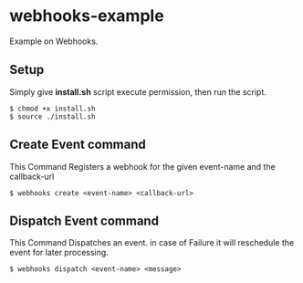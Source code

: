 # webhooks-example

Example on Webhooks.

Setup
---------------------

Simply give **install.sh** script execute permission, then run the script.

```
$ chmod +x install.sh
$ source ./install.sh
```

Create Event command
--------------------------

 This Command Registers a webhook for the given event-name and the callback-url


```
$ webhooks create <event-name> <callback-url>

```
  
 
 
Dispatch Event command
--------------------------

 This Command Dispatches an event. in case of Failure it will reschedule the event for later processing. 
 
```
$ webhooks dispatch <event-name> <message>

```
 